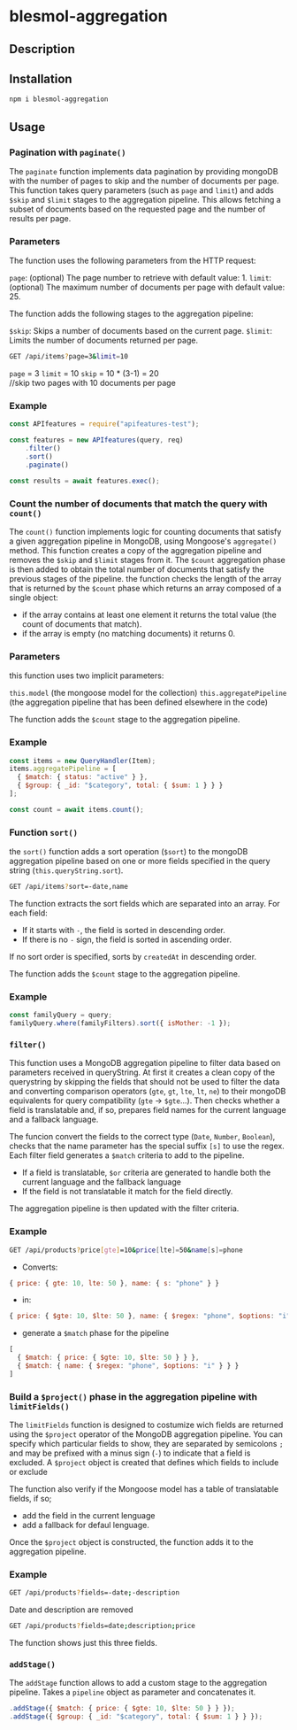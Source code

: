 # blesmol-aggregation

## Description

## Installation

```bash
npm i blesmol-aggregation
```

## Usage

### Pagination with `paginate()`

The `paginate` function implements data pagination by providing mongoDB with the number of pages to skip and the number of documents per page.
This function takes query parameters (such as `page` and `limit`) and adds `$skip` and `$limit` stages to the aggregation pipeline. This allows fetching a subset of documents based on the requested page and the number of results per page.

### Parameters
The function uses the following parameters from the HTTP request:

`page`: (optional) The page number to retrieve with default value: 1.
`limit`: (optional) The maximum number of documents per page with default value: 25.

The function adds the following stages to the aggregation pipeline:

`$skip`: Skips a number of documents based on the current page.
`$limit`: Limits the number of documents returned per page.

```bash
GET /api/items?page=3&limit=10
```

`page` = 3
`limit` = 10
`skip` = 10 * (3-1) = 20    
//skip two pages with 10 documents per page

### Example

```javascript
const APIfeatures = require("apifeatures-test");

const features = new APIfeatures(query, req)
    .filter()
    .sort()
    .paginate()

const results = await features.exec();
```

### Count the number of documents that match the query with `count()`

The `count()` function implements logic for counting documents that satisfy a given aggregation pipeline in MongoDB, using Mongoose's `aggregate()` method.
This function creates a copy of the aggregation pipeline and removes the `$skip` and `$limit` stages from it. The `$count` aggregation phase is then added to obtain the total number of documents that satisfy the previous stages of the pipeline.
the function checks the length of the array that is returned by the `$count` phase which returns an array composed of a single object: 
- if the array contains at least one element it returns the total value (the count of documents that match).
- if the array is empty (no matching documents) it returns 0.

### Parameters

this function uses two implicit parameters:

`this.model` (the mongoose model for the collection)
`this.aggregatePipeline` (the aggregation pipeline that has been defined elsewhere in the code)

The function adds the `$count` stage to the aggregation pipeline.

### Example

```javascript
const items = new QueryHandler(Item);
items.aggregatePipeline = [
  { $match: { status: "active" } },
  { $group: { _id: "$category", total: { $sum: 1 } } }
];

const count = await items.count();
```

### Function `sort()`

the `sort()` function adds a sort operation (`$sort`) to the mongoDB aggregation pipeline based on one or more fields specified in the query string (`this.queryString.sort`).

```bash
GET /api/items?sort=-date,name
```

The function extracts the sort fields which are separated into an array.
For each field:
- If it starts with `-`, the field is sorted in descending order.
- If there is no `-` sign, the field is sorted in ascending order.

If no sort order is specified, sorts by `createdAt` in descending order.

The function adds the `$count` stage to the aggregation pipeline.

### Example

```javascript
const familyQuery = query;
familyQuery.where(familyFilters).sort({ isMother: -1 });
```

### `filter()`

This function uses a MongoDB aggregation pipeline to filter data based on parameters received in queryString.
At first it creates a clean copy of the querystring by skipping the fields that should not be used to filter the data and converting comparison operators (`gte`, `gt`, `lte`, `lt`, `ne`) to their mongoDB equivalents for query compatibility (`gte` -> `$gte`...). Then checks whether a field is translatable and, if so, prepares field names for the current language and a fallback language.

The funcion convert the fields to the correct type (`Date`, `Number`, `Boolean`), checks that the name parameter has the special suffix `[s]` to use the regex.
Each filter field generates a `$match` criteria to add to the pipeline.
- If a field is translatable, `$or` criteria are generated to handle both the current language and the fallback language 
- If the field is not translatable it match for the field directly.

The aggregation pipeline is then updated with the filter criteria.

### Example

```bash
GET /api/products?price[gte]=10&price[lte]=50&name[s]=phone
```

- Converts: 

```javascript
{ price: { gte: 10, lte: 50 }, name: { s: "phone" } }
```

- in:
 
```javascript
{ price: { $gte: 10, $lte: 50 }, name: { $regex: "phone", $options: "i" } }
```

- generate a `$match` phase for the pipeline

```javascript
[
  { $match: { price: { $gte: 10, $lte: 50 } } },
  { $match: { name: { $regex: "phone", $options: "i" } } }
]
```

### Build a `$project()` phase in the aggregation pipeline with `limitFields()`

The `limitFields` function is designed to costumize wich fields are returned using the `$project` operator of the MongoDB aggregation pipeline.
You can specify which particular fields to show, they are separated by semicolons `;` and may be prefixed with a minus sign (`-`) to indicate that a field is excluded.
A `$project` object is created that defines which fields to include or exclude

The function also verify if the Mongoose model has a table of translatable fields, if so; 
- add the field in the current lenguage
- add a fallback for defaul lenguage.

Once the `$project` object is constructed, the function adds it to the aggregation pipeline.

### Example

```bash
GET /api/products?fields=-date;-description
```
Date and description are removed

```bash
GET /api/products?fields=date;description;price
```
The function shows just this three fields.

### `addStage()`

The `addStage` function allows to add a custom stage to the aggregation pipeline. Takes a `pipeline` object as parameter and concatenates it.

```javascript
.addStage({ $match: { price: { $gte: 10, $lte: 50 } } });
.addStage({ $group: { _id: "$category", total: { $sum: 1 } } });
```


